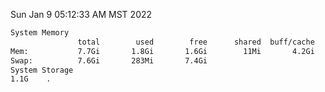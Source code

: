 Sun Jan  9 05:12:33 AM MST 2022
```bash
System Memory
               total        used        free      shared  buff/cache   available
Mem:           7.7Gi       1.8Gi       1.6Gi        11Mi       4.2Gi       5.4Gi
Swap:          7.6Gi       283Mi       7.4Gi
System Storage
1.1G	.
```
```bash
